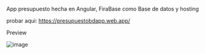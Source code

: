 App presupuesto hecha en Angular, FiraBase como Base de datos y hosting

probar aqui: https://presupuestobdapp.web.app/

Preview

![image](https://user-images.githubusercontent.com/62898809/201665308-4b5e57a2-ad86-4af1-968f-fd50a1da906c.png)
